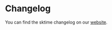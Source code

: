 # Changelog

You can find the sktime changelog on our [website](https://www.sktime-backup.readthedocs.io/en/latest/changelog.html).
